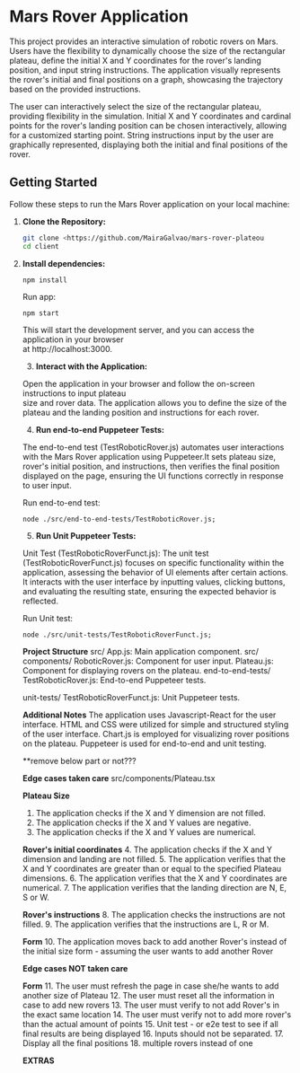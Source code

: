 # Mars Rover Application

This project provides an interactive simulation of robotic rovers on Mars. Users have the flexibility to dynamically choose the size of the rectangular plateau, define the initial X and Y coordinates for the rover's landing position, and input string instructions. The application visually represents the rover's initial and final positions on a graph, showcasing the trajectory based on the provided instructions.

The user can interactively select the size of the rectangular plateau, providing flexibility in the simulation.
Initial X and Y coordinates and cardinal points for the rover's landing position can be chosen interactively, allowing for a customized starting point.
String instructions input by the user are graphically represented, displaying both the initial and final positions of the rover.

## Getting Started

Follow these steps to run the Mars Rover application on your local machine:

1. **Clone the Repository:**
   ```bash
   git clone <https://github.com/MairaGalvao/mars-rover-plateou
   cd client

2. **Install dependencies:**
    ```
    npm install
    ```

    Run app:
    ```
    npm start
    ```
    This will start the development server, and you can access the application in your browser   
    at  http://localhost:3000.

    3. **Interact with the Application:**

    Open the application in your browser and follow the on-screen instructions to input plateau  
    size and rover data.
    The application allows you to define the size of the plateau and the landing position and 
    instructions for each rover.

    4. **Run end-to-end Puppeteer Tests:**

   The end-to-end test (TestRoboticRover.js) automates user interactions with the Mars Rover 
   application using Puppeteer.It sets plateau size, rover's initial position, and instructions, 
   then verifies the final position displayed on the page, ensuring the UI functions correctly in 
   response to user input.
    
    Run end-to-end test:
    ```
    node ./src/end-to-end-tests/TestRoboticRover.js; 
    ```

    5. **Run Unit Puppeteer Tests:**

   Unit Test (TestRoboticRoverFunct.js):
   The unit test (TestRoboticRoverFunct.js) focuses on specific functionality within the 
   application, assessing the behavior of UI elements after certain actions. It interacts with 
   the user interface by inputting values, clicking buttons, and evaluating the resulting state, 
   ensuring the expected behavior is reflected.
    
    Run Unit test:
    ```
    node ./src/unit-tests/TestRoboticRoverFunct.js; 
    ```

    **Project Structure**
    src/
    App.js: Main application component.
    src/
    components/
    RoboticRover.js: Component for user input.
    Plateau.js: Component for displaying rovers on the plateau.
    end-to-end-tests/
    TestRoboticRover.js: End-to-end Puppeteer tests.

    unit-tests/
    TestRoboticRoverFunct.js: Unit Puppeteer tests.

    **Additional Notes**
    The application uses Javascript-React for the user interface.
    HTML and CSS were utilized for simple and structured styling of the user interface.
    Chart.js is employed for visualizing rover positions on the plateau.
    Puppeteer is used for end-to-end and unit testing.


   **remove below part or not??? 

   **Edge cases taken care**
   src/components/Plateau.tsx

   **Plateau Size**
   1. The application checks if the X and Y dimension are not filled. 
   2. The application checks if the X and Y values are negative.
   3. The application checks if the X and Y values are numerical.

   **Rover's initial coordinates** 
   4. The application checks if the X and Y dimension and landing are not filled. 
   5. The application verifies that the X and Y coordinates are greater than or equal to the 
   specified Plateau dimensions.
   6. The application verifies that the X and Y coordinates are numerical.
   7. The application verifies that the landing direction are N, E, S or W.

   **Rover's instructions** 
   8. The application checks the instructions are not filled. 
   9. The application verifies that the instructions are L, R or M.

   **Form**
   10. The application moves back to add another Rover's instead of the initial size form - 
   assuming the user wants to add another Rover


   **Edge cases NOT taken care**
   
   **Form**
   11. The user must refresh the page in case she/he wants to add another size of Plateau
   12. The user must reset all the information in case to add new rovers
   13. The user must verify to not add Rover's in the exact same location
   14. The user must verify not to add more rover's than the actual amount of points
   15. Unit test - or e2e test to see if all final results are being displayed 
   16. Inputs should not be separated. 
   17. Display all the final positions
   18. multiple rovers instead of one 

   **EXTRAS**


